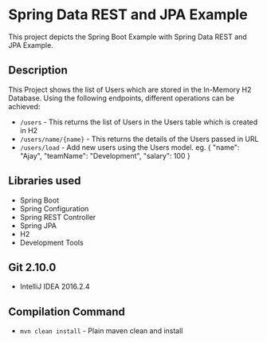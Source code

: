# Spring Data REST and JPA Example
This project depicts the Spring Boot Example with Spring Data REST and JPA Example.

## Description
This Project shows the list of Users which are stored in the In-Memory H2 Database. Using the following endpoints, different operations can be achieved:
- `/users` - This returns the list of Users in the Users table which is created in H2
- `/users/name/{name}` - This returns the details of the Users passed in URL
- `/users/load` - Add new users using the Users model. eg. { "name": "Ajay", "teamName": "Development", "salary": 100 }

## Libraries used
- Spring Boot
- Spring Configuration
- Spring REST Controller
- Spring JPA
- H2
- Development Tools

## Git 2.10.0
- IntelliJ IDEA 2016.2.4

## Compilation Command
- `mvn clean install` - Plain maven clean and install
